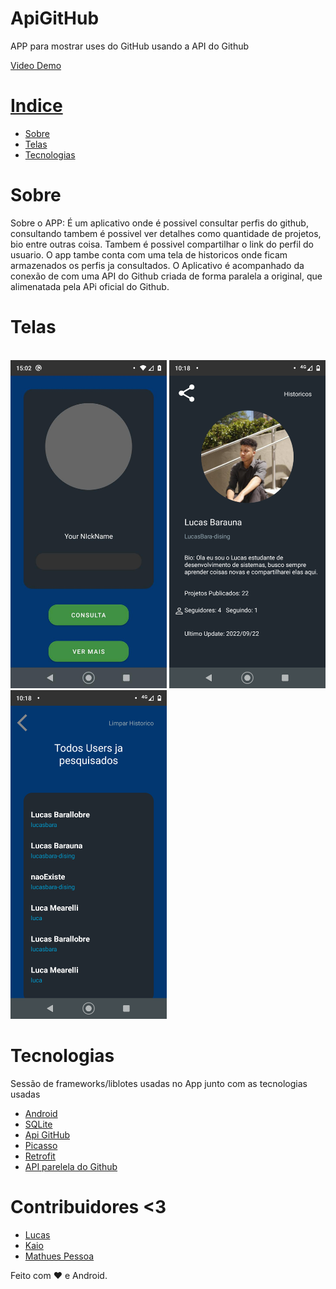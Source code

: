 # ApiGitHub
APP para mostrar uses do GitHub usando a API do Github

<p> <a href="https://youtu.be/Bwqte5XAbYc"/>Video Demo<p/>

# Indice

- [Sobre](#sobre)
- [Telas](#telas)
- [Tecnologias](#tecnologias)

# Sobre
 Sobre o APP: É um aplicativo onde é possivel consultar perfis do github, consultando tambem é possivel ver detalhes como quantidade de projetos, bio entre outras coisa. 
 Tambem é possivel compartilhar o link do perfil do usuario. O app tambe conta com uma tela de historicos onde ficam armazenados os perfis ja consultados. O Aplicativo é acompanhado da conexão de com uma API do Github criada de forma paralela a original, que alimenatada pela APi oficial do Github.
 # Telas
 <br>
 <div>
  <img src="https://raw.githubusercontent.com/LucasBara-dising/ApiGitHub/master/Screenshot_20220614-150206.png" alt="Tela de consulta " width="250px"/>
  <img src="https://github.com/LucasBara-dising/ApiGitHub/blob/master/Screenshot_20220922-101841.png" alt="Tela de detlhes " width="250px"/>
  <img src="https://github.com/LucasBara-dising/ApiGitHub/blob/master/Screenshot_20220922-101849.png" alt="Tela de Historico " width="250px"/>
 </div>
 
 # Tecnologias
 Sessão de frameworks/liblotes usadas no App junto com as tecnologias usadas
* [Android](https://reactjs.org/)
* [SQLite](https://www.sqlite.org/index.html)
* [Api GitHub](https://docs.github.com/pt/developers/overview/about-githubs-apis)
* [Picasso](https://square.github.io/picasso/)
* [Retrofit](https://square.github.io/retrofit/)
* [API parelela do Github](https://github.com/LucasBara-dising/WebAPIGitHub)

# Contribuidores <3
* [Lucas](https://github.com/LucasBara-dising)
* [Kaio](https://github.com/otaldoeu)
* [Mathues Pessoa](https://github.com/Matheus-Pessoa-Oliveira)

Feito com :heart: e Android.
